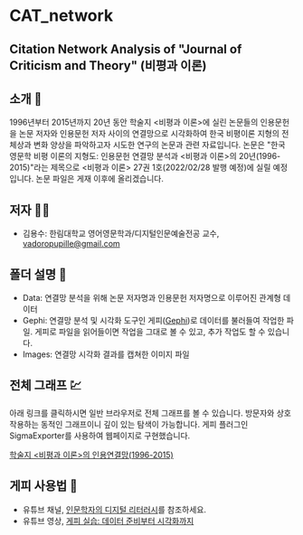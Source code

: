 # CAT_network
Citation Network Analysis of "Journal of Criticism and Theory" (비평과 이론)
---------
## 소개 🔖
1996년부터 2015년까지 20년 동안 학술지 <비평과 이론>에 실린 논문들의 인용문헌을 논문 저자와 인용문헌 저자 사이의 연결망으로 시각화하여 
한국 비평이론 지형의 전체상과 변화 양상을 파악하고자 시도한 연구의 논문과 관련 자료입니다. 
논문은 "한국 영문학 비평 이론의 지형도: 인용문헌 연결망 분석과 <비평과 이론>의 20년(1996-2015)"라는 제목으로 
<비평과 이론> 27권 1호(2022/02/28 발행 예정)에 실릴 예정입니다. 논문 파일은 게재 이후에 올리겠습니다. 
## 저자 👨‍🏫
* 김용수: 한림대학교 영어영문학과/디지털인문예술전공 교수, vadoropupille@gmail.com 
## 폴더 설명 📁
* Data: 연결망 분석을 위해 논문 저자명과 인용문헌 저자명으로 이루어진 관계형 데이터 
* Gephi: 연결망 분석 및 시각화 도구인 게피([Gephi](https://gephi.org/))로 데이터를 불러들여 작업한 파일. 게피로 파일을 읽어들이면 작업을 그대로 볼 수 있고, 
추가 작업도 할 수 있습니다. 
* Images: 연결망 시각화 결과를 캡쳐한 이미지 파일
## 전체 그래프 💹
아래 링크를 클릭하시면 일반 브라우저로 전체 그래프를 볼 수 있습니다. 방문자와 상호작용하는 동적인 그래프이니 깊이 있는 탐색이 가능합니다. 게피 플러그인 SigmaExporter를 사용하여 웹페이지로 구현했습니다. 

[학술지 <비평과 이론>의 인용연결망(1996-2015)](https://vadoro.github.io/CAT_Network_Graph/) 
## 게피 사용법 🎥
* 유튜브 채널, [인문학자의 디지털 리터러시](https://www.youtube.com/channel/UCu2gwN8Kl6rmfgU1AKg_LsQ)를 참조하세요.
* 유튜브 영상, [게피 실습: 데이터 준비부터 시각화까지](https://youtu.be/lJCR_F2KIrI) 

